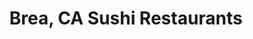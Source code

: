 ---
layout: city
title: Brea, CA Sushi Restaurants
permalink: /california/brea/
stateAbbr: CA
stateName: California
cityName: Brea

---